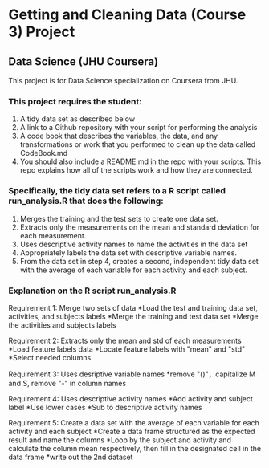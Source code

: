 # Getting and Cleaning Data (Course 3) Project
## Data Science (JHU Coursera)

This project is for Data Science specialization on Coursera from JHU.

### This project requires the student:
1. A tidy data set as described below
2. A link to a Github repository with your script for performing the analysis
3. A code book that describes the variables, the data, and any transformations or work that you performed to clean up the data called CodeBook.md
4. You should also include a README.md in the repo with your scripts. This repo explains how all of the scripts work and how they are connected.

### Specifically, the tidy data set refers to a R script called run_analysis.R that does the following:
1. Merges the training and the test sets to create one data set.
2. Extracts only the measurements on the mean and standard deviation for each measurement.
3. Uses descriptive activity names to name the activities in the data set
4. Appropriately labels the data set with descriptive variable names.
5. From the data set in step 4, creates a second, independent tidy data set with the average of each variable for each activity and each subject.

### Explanation on the R script run_analysis.R
Requirement 1: Merge two sets of data
*Load the test and training data set, activities, and subjects labels
*Merge the training and test data set
*Merge the activities and subjects labels

Requirement 2: Extracts only the mean and std of each measurements
*Load feature labels data
*Locate feature labels with "mean" and "std"
*Select needed columns

Requirement 3: Uses desriptive variable names
*remove "()"，capitalize M and S, remove "-" in column names

Requirement 4: Uses descriptive activity names
*Add activity and subject label
*Use lower cases
*Sub to descriptive activity names

Requirement 5: Create a data set with the average of each variable for each activity and each subject
*Create a data frame structured as the expected result and name the columns
*Loop by the subject and activity and calculate the column mean respectively, then fill in the designated cell in the data frame
*write out the 2nd dataset
